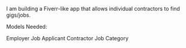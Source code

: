 I am building a Fiverr-like app that allows individual contractors to find gigs/jobs. 

Models Needed: 

Employer 
Job 
Applicant
Contractor
Job Category
